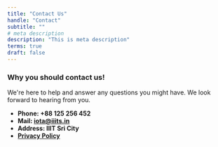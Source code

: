 ```yaml
---
title: "Contact Us"
handle: "Contact"
subtitle: ""
# meta description
description: "This is meta description"
terms: true
draft: false
---
```



### Why you should contact us!
We're here to help and answer any questions you might have. We look forward to hearing from you.

* **Phone: +88 125 256 452** 
* **Mail: iota@iiits.in**
* **Address: IIIT Sri City**
* **[Privacy Policy](../privacy-policy)**

